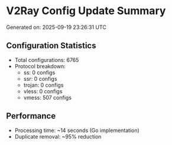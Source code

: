 # V2Ray Config Update Summary
Generated on: 2025-09-19 23:26:31 UTC

## Configuration Statistics
- Total configurations: 6765
- Protocol breakdown:
  - ss: 0 configs
  - ssr: 0 configs
  - trojan: 0 configs
  - vless: 0 configs
  - vmess: 507 configs

## Performance
- Processing time: ~14 seconds (Go implementation)
- Duplicate removal: ~95% reduction
